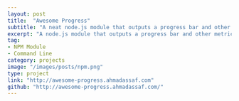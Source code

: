 ```yaml
---
layout: post
title:  "Awesome Progress"
subtitle: "A neat node.js module that outputs a progress bar and other metrics to the command-line"
excerpt: "A node.js module that outputs a progress bar and other metrics to the command-line. It was originally conceived to help measure the 'pace' of long running scripts"
tag:
- NPM Module
- Command Line
category: projects
image: "/images/posts/npm.png"
type: project
link: "http://awesome-progress.ahmadassaf.com"
github: "http://awesome-progress.ahmadassaf.com/"
---
```

